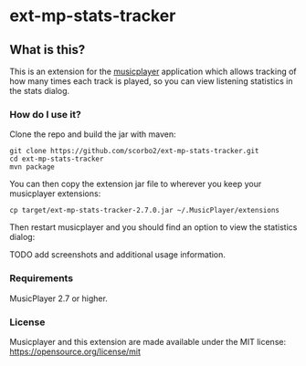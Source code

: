 # ext-mp-stats-tracker

## What is this?

This is an extension for the [musicplayer](https://github.com/scorbo2/musicplayer) application which allows
tracking of how many times each track is played, so you can view listening statistics in the stats dialog.

### How do I use it?

Clone the repo and build the jar with maven:

```shell
git clone https://github.com/scorbo2/ext-mp-stats-tracker.git
cd ext-mp-stats-tracker
mvn package
```

You can then copy the extension jar file to wherever you keep your musicplayer extensions:

```shell
cp target/ext-mp-stats-tracker-2.7.0.jar ~/.MusicPlayer/extensions
```

Then restart musicplayer and you should find an option to view the statistics dialog:

TODO add screenshots and additional usage information.

### Requirements

MusicPlayer 2.7 or higher.

### License

Musicplayer and this extension are made available under the MIT license: https://opensource.org/license/mit
